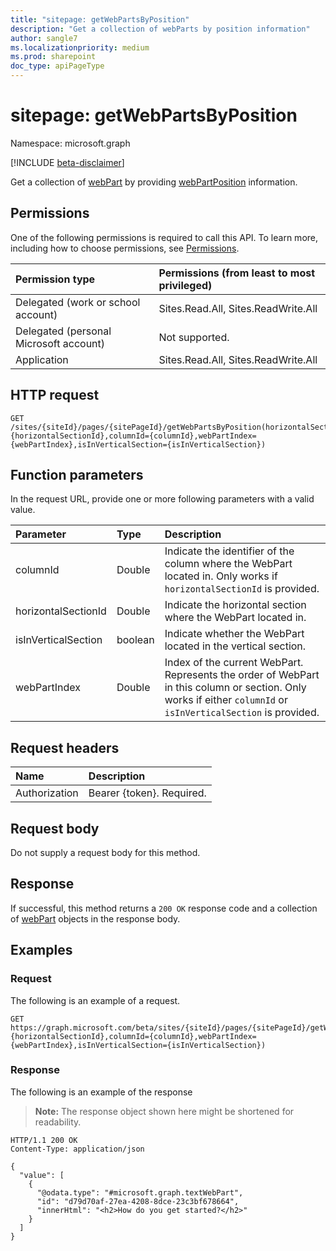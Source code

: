 ```yaml
---
title: "sitepage: getWebPartsByPosition"
description: "Get a collection of webParts by position information"
author: sangle7
ms.localizationpriority: medium
ms.prod: sharepoint
doc_type: apiPageType
---
```


# sitepage: getWebPartsByPosition

Namespace: microsoft.graph

[!INCLUDE [beta-disclaimer](../../includes/beta-disclaimer.md)]

Get a collection of [webPart](../resources/webpart.md) by providing [webPartPosition](../resources/webpartposition.md) information.

## Permissions

One of the following permissions is required to call this API. To learn more, including how to choose permissions, see [Permissions](/graph/permissions-reference).

| Permission type                        | Permissions (from least to most privileged) |
| :------------------------------------- | :------------------------------------------ |
| Delegated (work or school account)     | Sites.Read.All, Sites.ReadWrite.All         |
| Delegated (personal Microsoft account) | Not supported.                              |
| Application                            | Sites.Read.All, Sites.ReadWrite.All         |

## HTTP request

<!-- {
  "blockType": "ignored"
}
-->

```http
GET /sites/{siteId}/pages/{sitePageId}/getWebPartsByPosition(horizontalSectionId={horizontalSectionId},columnId={columnId},webPartIndex={webPartIndex},isInVerticalSection={isInVerticalSection})
```

## Function parameters

In the request URL, provide one or more following parameters with a valid value.

| Parameter           | Type    | Description                                                                                                                                                    |
| :------------------ | :------ | :------------------------------------------------------------------------------------------------------------------------------------------------------------- |
| columnId            | Double  | Indicate the identifier of the column where the WebPart located in. Only works if `horizontalSectionId` is provided.                                           |
| horizontalSectionId | Double  | Indicate the horizontal section where the WebPart located in.                                                                                                  |
| isInVerticalSection | boolean | Indicate whether the WebPart located in the vertical section.                                                                                                  |
| webPartIndex        | Double  | Index of the current WebPart. Represents the order of WebPart in this column or section. Only works if either `columnId` or `isInVerticalSection` is provided. |

## Request headers

| Name          | Description               |
| :------------ | :------------------------ |
| Authorization | Bearer {token}. Required. |

## Request body

Do not supply a request body for this method.

## Response

If successful, this method returns a `200 OK` response code and a collection of [webPart](../resources/webpart.md) objects in the response body.

## Examples

### Request

The following is an example of a request.


<!-- {
  "blockType": "request",
  "name": "get_webparts_by_position"
}
-->

```msgraph-interactive
GET https://graph.microsoft.com/beta/sites/{siteId}/pages/{sitePageId}/getWebPartsByPosition(horizontalSectionId={horizontalSectionId},columnId={columnId},webPartIndex={webPartIndex},isInVerticalSection={isInVerticalSection})
```

### Response

The following is an example of the response

> **Note:** The response object shown here might be shortened for readability.

<!-- {
  "blockType": "response",
  "truncated": true,
  "@odata.type": "Collection(microsoft.graph.webPart)"
}
-->

```http
HTTP/1.1 200 OK
Content-Type: application/json

{
  "value": [
    {
      "@odata.type": "#microsoft.graph.textWebPart",
      "id": "d79d70af-27ea-4208-8dce-23c3bf678664",
      "innerHtml": "<h2>How do you get started?</h2>"
    }
  ]
}
```
